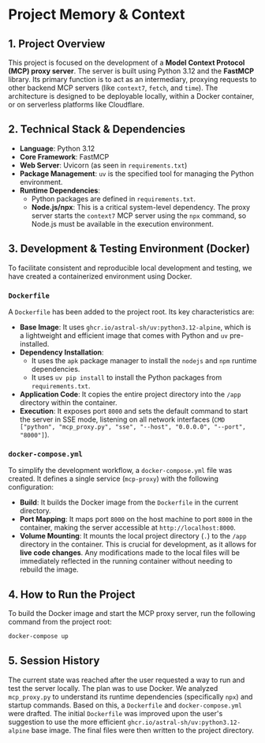 # Project Memory & Context

## 1. Project Overview

This project is focused on the development of a **Model Context Protocol (MCP) proxy server**. The server is built using Python 3.12 and the **FastMCP** library. Its primary function is to act as an intermediary, proxying requests to other backend MCP servers (like `context7`, `fetch`, and `time`). The architecture is designed to be deployable locally, within a Docker container, or on serverless platforms like Cloudflare.

## 2. Technical Stack & Dependencies

*   **Language**: Python 3.12
*   **Core Framework**: FastMCP
*   **Web Server**: Uvicorn (as seen in `requirements.txt`)
*   **Package Management**: `uv` is the specified tool for managing the Python environment.
*   **Runtime Dependencies**:
    *   Python packages are defined in `requirements.txt`.
    *   **Node.js/npx**: This is a critical system-level dependency. The proxy server starts the `context7` MCP server using the `npx` command, so Node.js must be available in the execution environment.

## 3. Development & Testing Environment (Docker)

To facilitate consistent and reproducible local development and testing, we have created a containerized environment using Docker.

### `Dockerfile`

A `Dockerfile` has been added to the project root. Its key characteristics are:

*   **Base Image**: It uses `ghcr.io/astral-sh/uv:python3.12-alpine`, which is a lightweight and efficient image that comes with Python and `uv` pre-installed.
*   **Dependency Installation**:
    *   It uses the `apk` package manager to install the `nodejs` and `npm` runtime dependencies.
    *   It uses `uv pip install` to install the Python packages from `requirements.txt`.
*   **Application Code**: It copies the entire project directory into the `/app` directory within the container.
*   **Execution**: It exposes port `8000` and sets the default command to start the server in SSE mode, listening on all network interfaces (`CMD ["python", "mcp_proxy.py", "sse", "--host", "0.0.0.0", "--port", "8000"]`).

### `docker-compose.yml`

To simplify the development workflow, a `docker-compose.yml` file was created. It defines a single service (`mcp-proxy`) with the following configuration:

*   **Build**: It builds the Docker image from the `Dockerfile` in the current directory.
*   **Port Mapping**: It maps port `8000` on the host machine to port `8000` in the container, making the server accessible at `http://localhost:8000`.
*   **Volume Mounting**: It mounts the local project directory (`.`) to the `/app` directory in the container. This is crucial for development, as it allows for **live code changes**. Any modifications made to the local files will be immediately reflected in the running container without needing to rebuild the image.

## 4. How to Run the Project

To build the Docker image and start the MCP proxy server, run the following command from the project root:

```bash
docker-compose up
```

## 5. Session History

The current state was reached after the user requested a way to run and test the server locally. The plan was to use Docker. We analyzed `mcp_proxy.py` to understand its runtime dependencies (specifically `npx`) and startup commands. Based on this, a `Dockerfile` and `docker-compose.yml` were drafted. The initial `Dockerfile` was improved upon the user's suggestion to use the more efficient `ghcr.io/astral-sh/uv:python3.12-alpine` base image. The final files were then written to the project directory.
